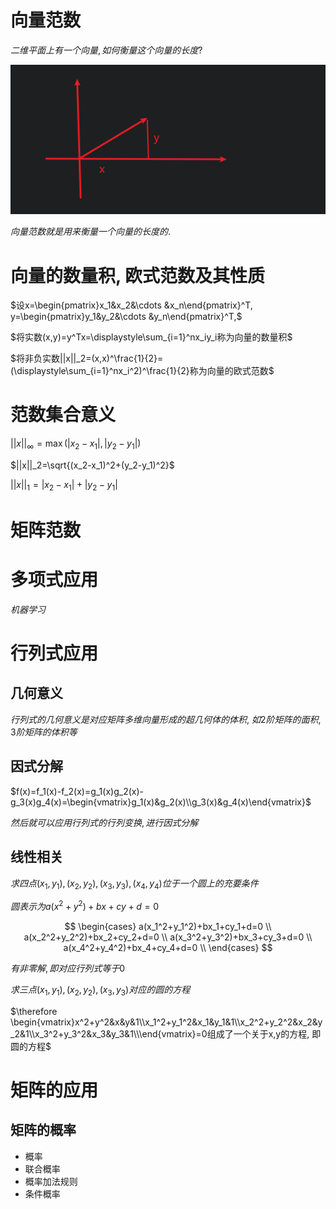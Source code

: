 # 向量范数

$二维平面上有一个向量, 如何衡量这个向量的长度?$

![](./images/2020-12-28-09-17-13.png)

$向量范数就是用来衡量一个向量的长度的.$

# 向量的数量积, 欧式范数及其性质

$设x=\begin{pmatrix}x_1&x_2&\cdots &x_n\end{pmatrix}^T, y=\begin{pmatrix}y_1&y_2&\cdots &y_n\end{pmatrix}^T,$

$将实数(x,y)=y^Tx=\displaystyle\sum_{i=1}^nx_iy_i称为向量的数量积$

$将非负实数||x||_2=(x,x)^\frac{1}{2}=(\displaystyle\sum_{i=1}^nx_i^2)^\frac{1}{2}称为向量的欧式范数$

# 范数集合意义

$||x||_\infty=\max(|x_2-x_1|,|y_2-y_1|)$

$||x||_2=\sqrt{(x_2-x_1)^2+(y_2-y_1)^2}$

$||x||_1=|x_2-x_1|+|y_2-y_1|$

# 矩阵范数

# 多项式应用

$机器学习$

# 行列式应用

## 几何意义

$行列式的几何意义是对应矩阵多维向量形成的超几何体的体积,$
$如2阶矩阵的面积, 3阶矩阵的体积等$

## 因式分解

$f(x)=f_1(x)-f_2(x)=g_1(x)g_2(x)-g_3(x)g_4(x)=\begin{vmatrix}g_1(x)&g_2(x)\\g_3(x)&g_4(x)\end{vmatrix}$

$然后就可以应用行列式的行列变换, 进行因式分解$

## 线性相关

$求四点(x_1,y_1),(x_2,y_2),(x_3,y_3),(x_4,y_4)位于一个圆上的充要条件$

$圆表示为a(x^2+y^2)+bx+cy+d=0$

$$
\begin{cases}
a(x_1^2+y_1^2)+bx_1+cy_1+d=0 \\
a(x_2^2+y_2^2)+bx_2+cy_2+d=0 \\
a(x_3^2+y_3^2)+bx_3+cy_3+d=0 \\
a(x_4^2+y_4^2)+bx_4+cy_4+d=0 \\
\end{cases}
$$

$有非零解, 即对应行列式等于0$


$求三点(x_1,y_1),(x_2,y_2),(x_3,y_3)对应的圆的方程$

$\therefore \begin{vmatrix}x^2+y^2&x&y&1\\x_1^2+y_1^2&x_1&y_1&1\\x_2^2+y_2^2&x_2&y_2&1\\x_3^2+y_3^2&x_3&y_3&1\\\end{vmatrix}=0组成了一个关于x,y的方程, 即圆的方程$

# 矩阵的应用

## 矩阵的概率

* 概率
* 联合概率
* 概率加法规则
* 条件概率

